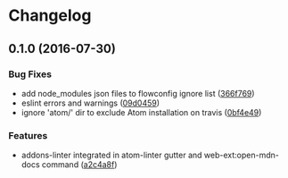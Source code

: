 # Changelog

## 0.1.0 (2016-07-30)

### Bug Fixes

* add node_modules json files to flowconfig ignore list ([366f769](https://github.com/rpl/atom-webext-plugin/commit/366f769))
* eslint errors and warnings ([09d0459](https://github.com/rpl/atom-webext-plugin/commit/09d0459))
* ignore 'atom/' dir to exclude Atom installation on travis ([0bf4e49](https://github.com/rpl/atom-webext-plugin/commit/0bf4e49))

### Features

* addons-linter integrated in atom-linter gutter and web-ext:open-mdn-docs command ([a2c4a8f](https://github.com/rpl/atom-webext-plugin/commit/a2c4a8f))
